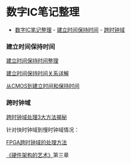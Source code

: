 # 数字IC笔记整理

<!-- TOC -->

- [数字IC笔记整理](#数字ic笔记整理)
        - [建立时间保持时间](#建立时间保持时间)
        - [跨时钟域](#跨时钟域)

<!-- /TOC -->

### 建立时间保持时间

[建立时间保持时间整理](./source/建立时间保持时间.md)

[建立时间保持时间关系详解](https://www.cnblogs.com/lilto/p/9581143.html)

[从CMOS到建立时间和保持时间](https://zhuanlan.zhihu.com/p/120863919)

### 跨时钟域

[跨时钟域处理3大方法揭秘](./source/跨时钟域处理3大方法揭秘.pdf)

针对快时钟域到慢时钟域情况：

[FPGA跨时钟域的处理方法](https://blog.csdn.net/emperor_strange/article/details/82491085?utm_source=app)

[《硬件架构的艺术》](./source/硬件架构的艺术.pdf)第三章

